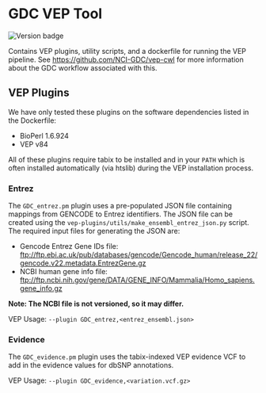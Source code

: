# GDC VEP Tool
![Version badge](https://img.shields.io/badge/VEP-v84-<COLOR>.svg)

Contains VEP plugins, utility scripts, and a dockerfile for running the VEP pipeline.
See https://github.com/NCI-GDC/vep-cwl for more information about the GDC workflow
associated with this.

## VEP Plugins

We have only tested these plugins on the software dependencies listed in the
Dockerfile:

* BioPerl 1.6.924
* VEP v84

All of these plugins require tabix to be installed and in your `PATH` which is often
installed automatically (via htslib) during the VEP installation process.

### Entrez

The `GDC_entrez.pm` plugin uses a pre-populated JSON file containing mappings from GENCODE to
Entrez identifiers. The JSON file can be created using the `vep-plugins/utils/make_ensembl_entrez_json.py`
script. The required input files for generating the JSON are:

* Gencode Entrez Gene IDs file: ftp://ftp.ebi.ac.uk/pub/databases/gencode/Gencode_human/release_22/gencode.v22.metadata.EntrezGene.gz
* NCBI human gene info file: ftp://ftp.ncbi.nih.gov/gene/DATA/GENE_INFO/Mammalia/Homo_sapiens.gene_info.gz

__Note: The NCBI file is not versioned, so it may differ.__

VEP Usage: `--plugin GDC_entrez,<entrez_ensembl.json>`

### Evidence

The `GDC_evidence.pm` plugin uses the tabix-indexed VEP evidence VCF to add in the evidence values for dbSNP
annotations.

VEP Usage: `--plugin GDC_evidence,<variation.vcf.gz>`
